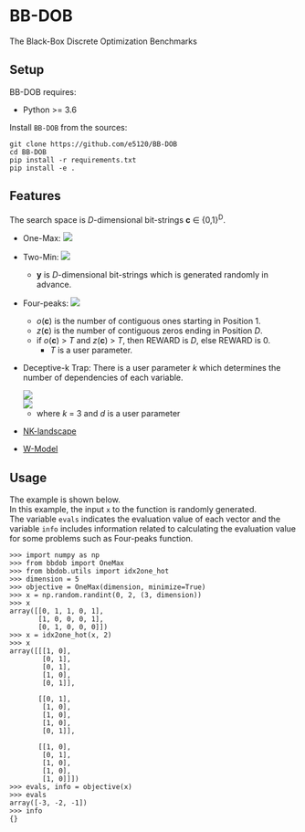 # BB-DOB
The Black-Box Discrete Optimization Benchmarks

## Setup
BB-DOB requires:
- Python >= 3.6

Install `BB-DOB` from the sources:

```
git clone https://github.com/e5120/BB-DOB
cd BB-DOB
pip install -r requirements.txt
pip install -e .
```

## Features
The search space is *D*-dimensional bit-strings **c** &in; {0,1}<sup>D</sup>.
- One-Max: <img src="https://latex.codecogs.com/gif.latex?\inline&space;f(\boldsymbol{c})=\sum_{i=1}^Dc_i" />
- Two-Min: <img src="https://latex.codecogs.com/gif.latex?\inline&space;f(\boldsymbol{c},&space;\boldsymbol{y})=\min(\sum_{i=1}^D|c_i-y_i|,\sum_{i=1}^D|(1-c_i)-y_i|)" />
  
  - **y** is *D*-dimensional bit-strings which is generated randomly in advance.

- Four-peaks: <img src="https://latex.codecogs.com/gif.latex?\inline&space;f(\boldsymbol{c})=\max(o(\boldsymbol{c}),z(\boldsymbol{c}))&plus;\textrm{REWARD}" />

  - *o*(**c**) is the number of contiguous ones starting in Position 1.
  - *z*(**c**) is the number of contiguous zeros ending in Position *D*.
  - if *o*(**c**) > *T* and *z*(**c**) > *T*, then REWARD is *D*, else REWARD is 0.
    - *T* is a user parameter.
- Deceptive-k Trap: There is a user parameter *k* which determines the number of dependencies of each variable.

  <img src="https://latex.codecogs.com/gif.latex?f(\boldsymbol{c})&space;=&space;\sum_{i=0}^{D/3-1}g(c_{3i&plus;1},c_{3i&plus;2},c_{3i&plus;3})," />
  <br>
  <img src="https://latex.codecogs.com/gif.latex?g(c_1,&space;c_2,&space;c_3)&space;=&space;\left\{&space;\begin{array}{ll}&space;1-d&space;&&space;\sum_{i}c_i&space;=&space;0&space;\\&space;1-2d&space;&&space;\sum_{i}c_i&space;=&space;1&space;\\&space;0&space;&&space;\sum_{i}c_i&space;=&space;2&space;\\&space;1&space;&&space;\sum_{i}c_i&space;=&space;3,&space;\\&space;\end{array}&space;\right." />

  - where *k* = 3 and *d* is a user parameter
- [NK-landscape](http://ncra.ucd.ie/wp-content/uploads/2020/08/SocialLearning_GECCO2019.pdf)
- [W-Model](http://iao.hfuu.edu.cn/images/publications/W2018TWMATBBDOBPIFTBGW.pdf)

## Usage
The example is shown below.  
In this example, the input `x` to the function is randomly generated.  
The variable `evals` indicates the evaluation value of each vector and the variable `info` includes information related to calculating the evaluation value for some problems such as Four-peaks function.

```
>>> import numpy as np
>>> from bbdob import OneMax
>>> from bbdob.utils import idx2one_hot
>>> dimension = 5
>>> objective = OneMax(dimension, minimize=True)
>>> x = np.random.randint(0, 2, (3, dimension))
>>> x
array([[0, 1, 1, 0, 1],
       [1, 0, 0, 0, 1],
       [0, 1, 0, 0, 0]])
>>> x = idx2one_hot(x, 2)
>>> x
array([[[1, 0],
        [0, 1],
        [0, 1],
        [1, 0],
        [0, 1]],

       [[0, 1],
        [1, 0],
        [1, 0],
        [1, 0],
        [0, 1]],

       [[1, 0],
        [0, 1],
        [1, 0],
        [1, 0],
        [1, 0]]])
>>> evals, info = objective(x)
>>> evals
array([-3, -2, -1])
>>> info
{}
```
